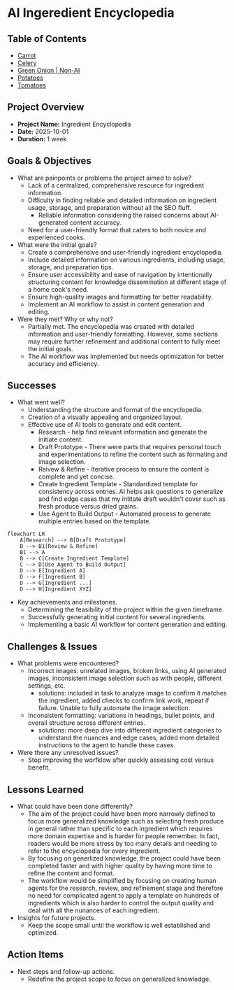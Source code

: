 # AI Ingeredient Encyclopedia

## Table of Contents
- [Carrot](ingredients/carrot_v2.md)
- [Celery](ingredients/celery_v2.md)
- [Green Onion | Non-AI](ingredients/green_onion_vhuman.md)
- [Potatoes](ingredients/potatoes_v2.md)
- [Tomatoes](ingredients/tomatoes_v2.md)


## Project Overview
- **Project Name:**  Ingredient Encyclopedia
- **Date:**  2025-10-01
- **Duration:** 1 week 

## Goals & Objectives
- What are painpoints or problems the project aimed to solve?
    - Lack of a centralized, comprehensive resource for ingredient information.
    - Difficulty in finding reliable and detailed information on ingredient usage, storage, and preparation without all the SEO fluff.
        - Reliable information considering the raised concerns about AI-generated content accuracy.
    - Need for a user-friendly format that caters to both novice and experienced cooks.
- What were the initial goals?
    - Create a comprehensive and user-friendly ingredient encyclopedia.
    - Include detailed information on various ingredients, including usage, storage, and preparation tips.
    - Ensure user accessibility and ease of navigation by intentionally structuring content for knowledge dissemination at different stage of a home cook's need. 
    - Ensure high-quality images and formatting for better readability.
    - Implement an AI workflow to assist in content generation and editing.
- Were they met? Why or why not?
    - Partially met. The encyclopedia was created with detailed information and user-friendly formatting. However, some sections may require further refinement and additional content to fully meet the initial goals.
    - The AI workflow was implemented but needs optimization for better accuracy and efficiency.

## Successes
- What went well?
    - Understanding the structure and format of the encyclopedia.
    - Creation of a visually appealing and organized layout.
    - Effective use of AI tools to generate and edit content.
        - Research - help find relevant information and generate the initiate content.
        - Draft Prototype - There were parts that requires personal touch and experimentations to refine the content such as formating and image selection.
        - Reivew & Refine - Iterative process to ensure the content is complete and yet concise.
        - Create Ingredient Template - Standardized template for consistency across entries. AI helps ask questions to generalize and find edge cases that my intitate draft wouldn't cover such as fresh produce versus dried grains.
        - Use Agent to Build Output - Automated process to generate multiple entries based on the template.

```mermaid
flowchart LR
    A[Research] --> B[Draft Prototype]
    B --> B1[Review & Refine]
    B1 --> A
    B --> C[Create Ingredient Template]
    C --> D[Use Agent to Build Output]
    D --> E[Ingredient A]
    D --> F[Ingredient B]
    D --> G[Ingredient ...]
    D --> H[Ingredient XYZ]
```

- Key achievements and milestones.
    - Determining the feasibility of the project within the given timeframe.
    - Successfully generating initial content for several ingredients.
    - Implementing a basic AI workflow for content generation and editing.

## Challenges & Issues
- What problems were encountered?
    - Incorrect images: unrelated images, broken links, using AI generated images, inconsistent image selection such as with people, different settings, etc. 
        - solutions: included in task to analyze image to confirm it matches the ingredient, added checks to confirm link work, repeat if failure. Unable to fully automate the image selection.
    - Inconsistent formatting: variations in headings, bullet points, and overall structure across different entries.
        - solutions: more deep dive into different ingredient categories to understand the nuances and edge cases, added more detailed instructions to the agent to handle these cases.
- Were there any unresolved issues?
    - Stop improving the worfklow after quickly assessing cost versus benefit.

## Lessons Learned
- What could have been done differently?
    - The aim of the project could have been more narrowly defined to focus more generalized knowledge such as selecting fresh produce in general rather than specific to each ingredient which requires more domain expertise and is harder for people remember. In fact, readers would be more stress by too many details and needing to refer to the encyclopedia for every ingredient.
    - By focusing on generlized knowledge, the project could have been completed faster and with higher quality by having more time to refine the content and format.
    - The workflow would be simplified by focusing on creating human agents for the research, review, and refinement stage and therefore no need for complicated agent to apply a template on hundreds of ingredients which is also harder to control the output quality and deal with all the nunances of each ingredient.
- Insights for future projects.
    - Keep the scope small until the workflow is well established and optimized.

## Action Items
- Next steps and follow-up actions.
    - Redefine the project scope to focus on generalized knowledge.
